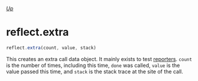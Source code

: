*[Up](../reflection.md)*

# reflect.extra

```js
reflect.extra(count, value, stack)
```

This creates an extra call data object. It mainly exists to test [reporters](../../reporter-api.md). `count` is the number of times, including this time, `done` was called, `value` is the value passed this time, and `stack` is the stack trace at the site of the call.
